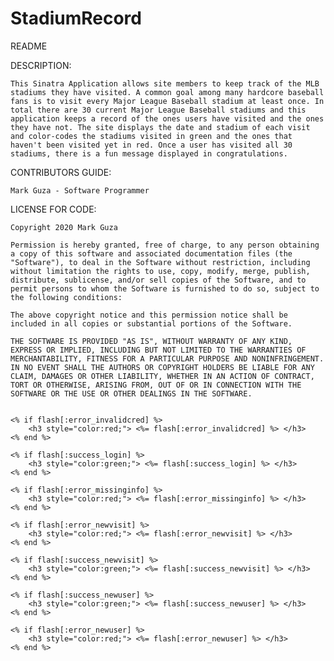 # StadiumRecord

README

DESCRIPTION:

    This Sinatra Application allows site members to keep track of the MLB stadiums they have visited. A common goal among many hardcore baseball fans is to visit every Major League Baseball stadium at least once. In total there are 30 current Major League Baseball stadiums and this application keeps a record of the ones users have visited and the ones they have not. The site displays the date and stadium of each visit and color-codes the stadiums visited in green and the ones that haven't been visited yet in red. Once a user has visited all 30 stadiums, there is a fun message displayed in congratulations.

CONTRIBUTORS GUIDE:

    Mark Guza - Software Programmer

LICENSE FOR CODE:

    Copyright 2020 Mark Guza

    Permission is hereby granted, free of charge, to any person obtaining a copy of this software and associated documentation files (the "Software"), to deal in the Software without restriction, including without limitation the rights to use, copy, modify, merge, publish, distribute, sublicense, and/or sell copies of the Software, and to permit persons to whom the Software is furnished to do so, subject to the following conditions:

    The above copyright notice and this permission notice shall be included in all copies or substantial portions of the Software.

    THE SOFTWARE IS PROVIDED "AS IS", WITHOUT WARRANTY OF ANY KIND, EXPRESS OR IMPLIED, INCLUDING BUT NOT LIMITED TO THE WARRANTIES OF MERCHANTABILITY, FITNESS FOR A PARTICULAR PURPOSE AND NONINFRINGEMENT. IN NO EVENT SHALL THE AUTHORS OR COPYRIGHT HOLDERS BE LIABLE FOR ANY CLAIM, DAMAGES OR OTHER LIABILITY, WHETHER IN AN ACTION OF CONTRACT, TORT OR OTHERWISE, ARISING FROM, OUT OF OR IN CONNECTION WITH THE SOFTWARE OR THE USE OR OTHER DEALINGS IN THE SOFTWARE.


    <% if flash[:error_invalidcred] %>
        <h3 style="color:red;"> <%= flash[:error_invalidcred] %> </h3>
    <% end %>

    <% if flash[:success_login] %>
        <h3 style="color:green;"> <%= flash[:success_login] %> </h3>
    <% end %>

    <% if flash[:error_missinginfo] %>
        <h3 style="color:red;"> <%= flash[:error_missinginfo] %> </h3>
    <% end %>

    <% if flash[:error_newvisit] %>
        <h3 style="color:red;"> <%= flash[:error_newvisit] %> </h3>
    <% end %>

    <% if flash[:success_newvisit] %>
        <h3 style="color:green;"> <%= flash[:success_newvisit] %> </h3>
    <% end %>

    <% if flash[:success_newuser] %>
        <h3 style="color:green;"> <%= flash[:success_newuser] %> </h3>
    <% end %>

    <% if flash[:error_newuser] %>
        <h3 style="color:red;"> <%= flash[:error_newuser] %> </h3>
    <% end %>
